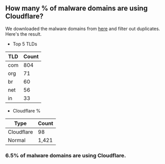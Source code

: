 ## How many % of malware domains are using Cloudflare?


We downloaded the malware domains from [here](https://urlhaus.abuse.ch) and filter out duplicates.
Here's the result.


[//]: # (start replacement)


- Top 5 TLDs

| TLD | Count |
| --- | --- |
| com | 804 |
| org | 71 |
| br | 60 |
| net | 56 |
| in | 33 |


- Cloudflare %

| Type | Count |
| --- | --- |
| Cloudflare | 98 |
| Normal | 1,421 |


### 6.5% of malware domains are using Cloudflare.